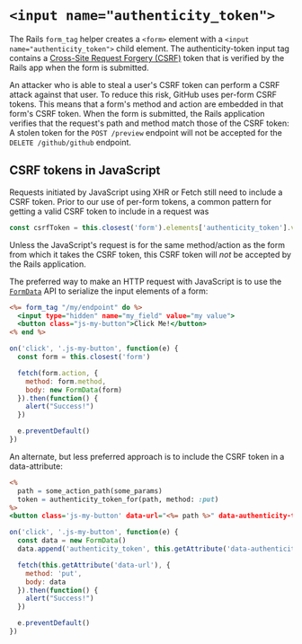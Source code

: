 # `<input name="authenticity_token">`

The Rails `form_tag` helper creates a `<form>` element with a `<input name="authenticity_token">` child element. The authenticity-token input tag contains a [Cross-Site Request Forgery (CSRF)](https://www.owasp.org/index.php/Cross-Site_Request_Forgery_%28CSRF%29) token that is verified by the Rails app when the form is submitted.

An attacker who is able to steal a user's CSRF token can perform a CSRF attack against that user. To reduce this risk, GitHub uses per-form CSRF tokens. This means that a form's method and action are embedded in that form's CSRF token. When the form is submitted, the Rails application verifies that the request's path and method match those of the CSRF token: A stolen token for the `POST /preview` endpoint will not be accepted for the `DELETE /github/github` endpoint.

## CSRF tokens in JavaScript

Requests initiated by JavaScript using XHR or Fetch still need to include a CSRF token. Prior to our use of per-form tokens, a common pattern for getting a valid CSRF token to include in a request was

```JavaScript
const csrfToken = this.closest('form').elements['authenticity_token'].value
```

Unless the JavaScript's request is for the same method/action as the form from which it takes the CSRF token, this CSRF token will *not*  be accepted by the Rails application.

The preferred way to make an HTTP request with JavaScript is to use the [`FormData`](https://developer.mozilla.org/en-US/docs/Web/API/FormData) API to serialize the input elements of a form:

```rhtml
<%= form_tag "/my/endpoint" do %>
  <input type="hidden" name="my_field" value="my value">
  <button class="js-my-button">Click Me!</button>
<% end %>
```

```JavaScript
on('click', '.js-my-button', function(e) {
  const form = this.closest('form')

  fetch(form.action, {
    method: form.method,
    body: new FormData(form)
  }).then(function() {
    alert("Success!")
  })

  e.preventDefault()
})
```

An alternate, but less preferred approach is to include the CSRF token in a data-attribute:

```rhtml
<%
  path = some_action_path(some_params)
  token = authenticity_token_for(path, method: :put)
%>
<button class='js-my-button' data-url="<%= path %>" data-authenticity-token="<%= token %>">Click Me!</button>
```

```JavaScript
on('click', '.js-my-button', function(e) {
  const data = new FormData()
  data.append('authenticity_token', this.getAttribute('data-authenticity-token'))

  fetch(this.getAttribute('data-url'), {
    method: 'put',
    body: data
  }).then(function() {
    alert("Success!")
  })

  e.preventDefault()
})
```
